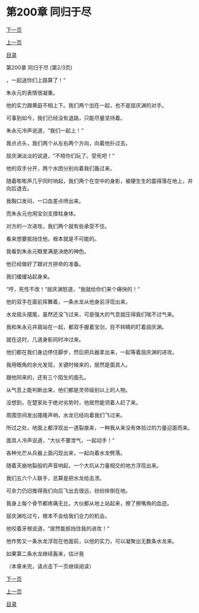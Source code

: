 <h1>第200章    同归于尽</h1>
            <div><p><a href="./599_%E7%AC%AC200%E7%AB%A0_%E5%90%8C%E5%BD%92%E4%BA%8E%E5%B0%BD.md">下一页</a></p><p><a href="./597_%E7%AC%AC200%E7%AB%A0_%E5%90%8C%E5%BD%92%E4%BA%8E%E5%B0%BD.md">上一页</a></p><p><a href="../">目录</a></p></div>
            <div><p>第200章    同归于尽 (第2/3页)</p><p>，一起送你们上路算了！“</p><p>朱永元的表情很凝重。</p><p>他的实力跟黄庭不相上下。我们两个加在一起，也不是屈庆渊的对手。</p><p>可事到如今，我们已经没有退路，只能尽量坚持着。</p><p>朱永元冷声说道，“我们一起上！“</p><p>我点点头，我们两个从左右两个方向，向着他扑过去。</p><p>屈庆渊淡淡的说道，“不陪你们玩了。受死吧！“</p><p>他的双手分开，两个水团分别向着我们轰过来。</p><p>随着嘭嘭声几乎同时响起，我们两个在空中的身影，被硬生生的震得落在地上，并向后退去。</p><p>我胸口发闷，一口血差点喷出来。</p><p>而朱永元也用宝剑支撑柱身体。</p><p>对方的一次进攻，我们两个就有些承受不住。</p><p>看来想要抵挡住他，根本就是不可能的。</p><p>我看到朱永元眼里满是决绝的神色。</p><p>他已经做好了跟对方拼命的准备。</p><p>我们缓缓站起身来。</p><p>“哼，死性不改！“屈庆渊怒道，“我就给你们来个痛快的！“</p><p>他的双手在面前挥舞着，一条水龙从他身前浮现出来。</p><p>水龙摇头摆尾，虽然还没飞过来，可是强大的气息就压得我们喘不过气来。</p><p>我和朱永元并肩站在一起，都双手握着宝剑，目不转睛的盯着屈庆渊。</p><p>就在这时，几道身影同时冲过来。</p><p>他们都在我们身边停住脚步，然后把兵器拿出来，一起等着屈庆渊的进攻。</p><p>我用眼角的余光发现，关键时候来的，居然是面具人。</p><p>跟他同来的，还有三个陌生的面孔。</p><p>从气息上能判断出来，他们都是灵师级别以上的人物。</p><p>没想到，在楚家处于绝对劣势时，他居然能领着人赶了来。</p><p>周围空间发出隆隆声响，水龙已经向着我们飞过来。</p><p>所过之处，地面上都浮现出一道裂痕来，一种我从来没有体验过的力量迎面而来。</p><p>面具人冷声说道，“大伙不要泄气，一起动手！“</p><p>各种光芒从兵器上面闪现出来，一起向着水龙劈落。</p><p>随着天崩地裂般的声音响起，一个大坑从力量相交的地方浮现出来。</p><p>我们五六个人联手，总算是把水龙给击溃。</p><p>可余力仍旧推得我们向后飞出去很远，纷纷摔倒在地。</p><p>我身上每个骨节都疼痛无比，大伙都从地上站起来，擦了擦嘴角的血迹。</p><p>屈庆渊吃过亏，根本不会给我们合力的机会。</p><p>他咬着牙根说道，“居然能抵挡住我的进攻！“</p><p>他作势又一条水龙浮现在他面前，以他的实力，可以凝聚出无数条水龙来。</p><p>如果第二条水龙继续轰来，估计我</p><p>（本章未完，请点击下一页继续阅读）</p></div>
            <div><p><a href="./599_%E7%AC%AC200%E7%AB%A0_%E5%90%8C%E5%BD%92%E4%BA%8E%E5%B0%BD.md">下一页</a></p><p><a href="./597_%E7%AC%AC200%E7%AB%A0_%E5%90%8C%E5%BD%92%E4%BA%8E%E5%B0%BD.md">上一页</a></p><p><a href="../">目录</a></p></div>